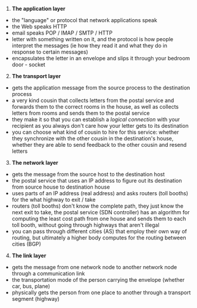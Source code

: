 
1. **The application layer**
- the "language" or protocol that network applications speak
- the Web speaks HTTP
- email speaks POP / IMAP / SMTP / HTTP
- letter with something written on it, and the protocol is how people interpret the messages (ie how they read it and what they do in response to certain messages)
- encapsulates the letter in an envelope and slips it through your bedroom door - socket

2. **The transport layer**
- gets the application message from the source process to the destination process
- a very kind cousin that collects letters from the postal service and forwards them to the correct rooms in the house, as well as collects letters from rooms and sends them to the postal service
- they make it so that you can establish a *logical connection* with your recipient as you always don't care how your letter gets to its destination
- you can choose what kind of cousin to hire for this service: whether they synchronize with the other cousin in the destination's house, whether they are able to send feedback to the other cousin and resend letters

3. **The network layer**
- gets the message from the source host to the destination host
- the postal service that uses an IP address to figure out its destination from source house to destination house
- uses parts of an IP address (real address) and asks routers (toll booths) for the what highway to exit / take
- routers (toll booths) don't know the complete path, they just know the next exit to take, the postal service (SDN controller) has an algorithm for computing the least cost path from one house and sends them to each toll booth, without going through highways that aren't illegal
- you can pass through different cities (AS) that employ their own way of routing, but ultimately a higher body computes for the routing between cities (BGP)

4. **The link layer**
- gets the message from one network node to another network node through a communication link
- the transportation mode of the person carrying the envelope (whether car, bus, plane)
- physically gets the person from one place to another through a transport segment (highway)